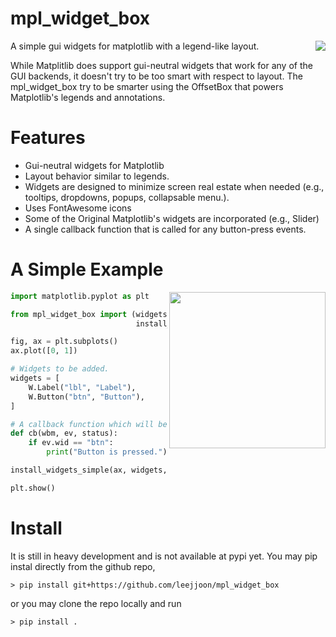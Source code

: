 # mpl_widget_box

<img align="right" src="https://user-images.githubusercontent.com/95962/180644553-9de7a6cf-8ad4-44fc-9aab-60138886ccd8.gif">

A simple gui widgets for matplotlib with a legend-like layout.

While Matplitlib does support gui-neutral widgets that work for any of the GUI
backends, it doesn't try to be too smart with respect to layout. The
mpl_widget_box try to be smarter using the OffsetBox that powers Matplotlib's
legends and annotations.

# Features

  * Gui-neutral widgets for Matplotlib
  * Layout behavior similar to legends.
  * Widgets are designed to minimize screen real estate when needed (e.g.,
    tooltips, dropdowns, popups, collapsable menu.).
  * Uses FontAwesome icons
  * Some of the Original Matplotlib's widgets are incorporated (e.g., Slider)
  * A single callback function that is called for any button-press events.

# A Simple Example

<img align="right" width="250px" src="https://user-images.githubusercontent.com/95962/180644581-73167b90-fda4-412f-a5dc-920d59d18d5d.png">

```python
import matplotlib.pyplot as plt

from mpl_widget_box import (widgets as W,
                            install_widgets_simple)

fig, ax = plt.subplots()
ax.plot([0, 1])

# Widgets to be added.
widgets = [
    W.Label("lbl", "Label"),
    W.Button("btn", "Button"),
]

# A callback function which will be bound to any button-press event.
def cb(wbm, ev, status):
    if ev.wid == "btn":
        print("Button is pressed.")

install_widgets_simple(ax, widgets, cb)

plt.show()
```

# Install

It is still in heavy development and is not available at pypi yet.
You may pip instal directly from the github repo,

```console
> pip install git+https://github.com/leejjoon/mpl_widget_box
```

or you may clone the repo locally and run

```console
> pip install .
```

